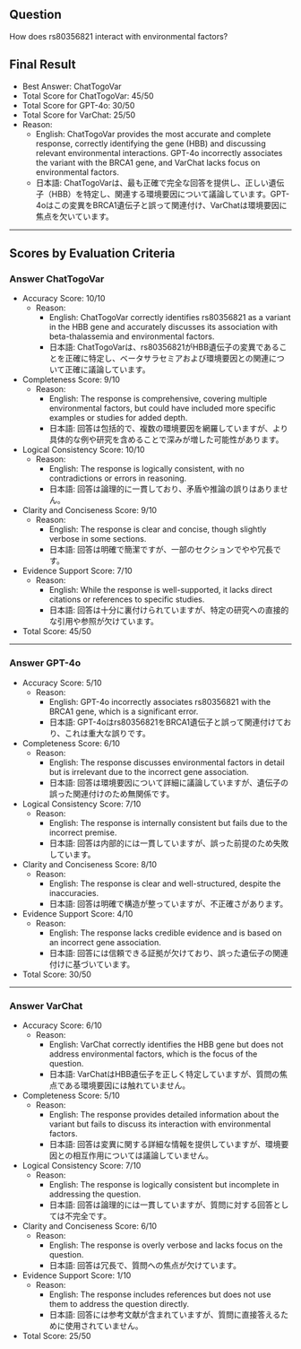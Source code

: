 ## Question

How does rs80356821 interact with environmental factors?

## Final Result

- Best Answer: ChatTogoVar
- Total Score for ChatTogoVar: 45/50
- Total Score for GPT-4o: 30/50
- Total Score for VarChat: 25/50
- Reason:
  - English: ChatTogoVar provides the most accurate and complete response, correctly identifying the gene (HBB) and discussing relevant environmental interactions. GPT-4o incorrectly associates the variant with the BRCA1 gene, and VarChat lacks focus on environmental factors.
  - 日本語: ChatTogoVarは、最も正確で完全な回答を提供し、正しい遺伝子（HBB）を特定し、関連する環境要因について議論しています。GPT-4oはこの変異をBRCA1遺伝子と誤って関連付け、VarChatは環境要因に焦点を欠いています。

---

## Scores by Evaluation Criteria

### Answer ChatTogoVar
- Accuracy Score: 10/10
  - Reason: 
    - English: ChatTogoVar correctly identifies rs80356821 as a variant in the HBB gene and accurately discusses its association with beta-thalassemia and environmental factors.
    - 日本語: ChatTogoVarは、rs80356821がHBB遺伝子の変異であることを正確に特定し、ベータサラセミアおよび環境要因との関連について正確に議論しています。
- Completeness Score: 9/10
  - Reason: 
    - English: The response is comprehensive, covering multiple environmental factors, but could have included more specific examples or studies for added depth.
    - 日本語: 回答は包括的で、複数の環境要因を網羅していますが、より具体的な例や研究を含めることで深みが増した可能性があります。
- Logical Consistency Score: 10/10
  - Reason: 
    - English: The response is logically consistent, with no contradictions or errors in reasoning.
    - 日本語: 回答は論理的に一貫しており、矛盾や推論の誤りはありません。
- Clarity and Conciseness Score: 9/10
  - Reason: 
    - English: The response is clear and concise, though slightly verbose in some sections.
    - 日本語: 回答は明確で簡潔ですが、一部のセクションでやや冗長です。
- Evidence Support Score: 7/10
  - Reason: 
    - English: While the response is well-supported, it lacks direct citations or references to specific studies.
    - 日本語: 回答は十分に裏付けられていますが、特定の研究への直接的な引用や参照が欠けています。
- Total Score: 45/50

---

### Answer GPT-4o
- Accuracy Score: 5/10
  - Reason: 
    - English: GPT-4o incorrectly associates rs80356821 with the BRCA1 gene, which is a significant error.
    - 日本語: GPT-4oはrs80356821をBRCA1遺伝子と誤って関連付けており、これは重大な誤りです。
- Completeness Score: 6/10
  - Reason: 
    - English: The response discusses environmental factors in detail but is irrelevant due to the incorrect gene association.
    - 日本語: 回答は環境要因について詳細に議論していますが、遺伝子の誤った関連付けのため無関係です。
- Logical Consistency Score: 7/10
  - Reason: 
    - English: The response is internally consistent but fails due to the incorrect premise.
    - 日本語: 回答は内部的には一貫していますが、誤った前提のため失敗しています。
- Clarity and Conciseness Score: 8/10
  - Reason: 
    - English: The response is clear and well-structured, despite the inaccuracies.
    - 日本語: 回答は明確で構造が整っていますが、不正確さがあります。
- Evidence Support Score: 4/10
  - Reason: 
    - English: The response lacks credible evidence and is based on an incorrect gene association.
    - 日本語: 回答には信頼できる証拠が欠けており、誤った遺伝子の関連付けに基づいています。
- Total Score: 30/50

---

### Answer VarChat
- Accuracy Score: 6/10
  - Reason: 
    - English: VarChat correctly identifies the HBB gene but does not address environmental factors, which is the focus of the question.
    - 日本語: VarChatはHBB遺伝子を正しく特定していますが、質問の焦点である環境要因には触れていません。
- Completeness Score: 5/10
  - Reason: 
    - English: The response provides detailed information about the variant but fails to discuss its interaction with environmental factors.
    - 日本語: 回答は変異に関する詳細な情報を提供していますが、環境要因との相互作用については議論していません。
- Logical Consistency Score: 7/10
  - Reason: 
    - English: The response is logically consistent but incomplete in addressing the question.
    - 日本語: 回答は論理的には一貫していますが、質問に対する回答としては不完全です。
- Clarity and Conciseness Score: 6/10
  - Reason: 
    - English: The response is overly verbose and lacks focus on the question.
    - 日本語: 回答は冗長で、質問への焦点が欠けています。
- Evidence Support Score: 1/10
  - Reason: 
    - English: The response includes references but does not use them to address the question directly.
    - 日本語: 回答には参考文献が含まれていますが、質問に直接答えるために使用されていません。
- Total Score: 25/50